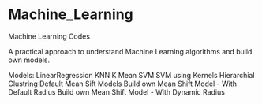 # Machine_Learning
Machine Learning Codes

A practical approach to understand Machine Learning algorithms and build own models.

Models:
LinearRegression
KNN
  K Mean
  SVM
  SVM using Kernels
Hierarchial Clustring
  Default Mean Sift Models
  Build own Mean Shift Model - With Default Radius
  Build own Mean Shift Model - With Dynamic Radius
